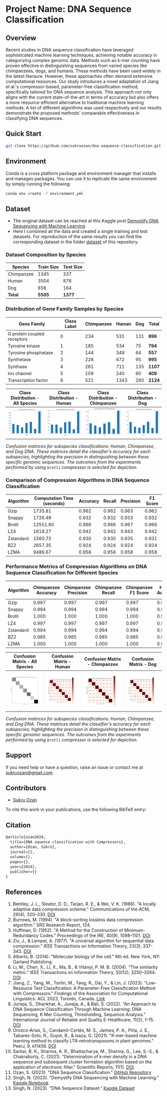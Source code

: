 # Project Name: DNA Sequence Classification

## Overview
Recent studies in DNA sequence classification have leveraged sophisticated machine learning techniques, achieving notable accuracy in categorizing complex genomic data. Methods such as k-mer counting have proven effective in distinguishing sequences from varied species like chimpanzees, dogs, and humans. These methods have been used widely in the latest literaure. However, these approaches often demand extensive computational resources. Our study introduces a novel adaptation of Jiang et al.'s compressor-based, parameter-free classification method, specifically tailored for DNA sequence analysis. This approach not only aligns with the current state-of-the-art in terms of accuracy but also offers a more resource-efficient alternative to traditional machine learning methods. A list of different algorithms was used respectively and  our results demonstrate the proposed methods' comparable effectiveness in classifying DNA sequences. 
## Quick Start
```bash
git clone https://github.com/sukruozan/dna-sequence-classification.git
```

## Environment
Conda is a cross platform package and environment manager that installs and manages packages. You can use it to replicate the same environment by simply running the following:

```bash
conda env create -f environment.yml
```

## Dataset
- The original dataset can be reached at this Kaggle post [Demystify DNA Sequencing with Machine Learning](https://www.kaggle.com/code/nageshsingh/demystify-dna-sequencing-with-machine-learning/notebook)
- Here I combined all the data and created a single training and test datasets. For reproduction of the same results you can find the corresponding dataset in the folder [dataset](./dataset/) of this repository.

### Dataset Composition by Species

| Species    | Train Size | Test Size |
|------------|------------|-----------|
| Chimpanzee | 1345       | 337       |
| Human      | 3504       | 876       |
| Dog        | 656        | 164       |
| **Total**  | **5505**   | **1377**  |

### Distribution of Gene Family Samples by Species

| Gene Family                 | Class Label | Chimpanzee | Human | Dog  | **Total** |
|-----------------------------|-------------|------------|-------|------|-----------|
| G protein coupled receptors | 0           | 234        | 531   | 131  | **896**   |
| Tyrosine kinase             | 1           | 185        | 534   | 75   | **794**   |
| Tyrosine phosphatase        | 2           | 144        | 349   | 64   | **557**   |
| Synthetase                  | 3           | 228        | 672   | 95   | **995**   |
| Synthase                    | 4           | 261        | 711   | 135  | **1107**  |
| Ion channel                 | 5           | 109        | 240   | 60   | **409**   |
| Transcription factor        | 6           | 521        | 1343  | 260  | **2124**  |


Class Distribution - All Species | Class Distribution - Human | Class Distribution - Chimpanzee | Class Distribution - Dog
:-----------------------------:|:------------------------:|:------------------------------:|:-----------------------:
![All Species](./dataset/dist_all.png) | ![Human](./dataset/dist_human.png) | ![Chimpanzee](./dataset/dist_chimp.png) | ![Dog](./dataset/dist_dog.png)

*Confusion matrices for subspecies classifications: Human, Chimpanzee, and Dog DNA. These matrices detail the classifier's accuracy for each subspecies, highlighting the precision in distinguishing between these specific genomic sequences. The outcomes from the experiments performed by using `brotli` compressor is selected for depiction.*


### Comparison of Compression Algorithms in DNA Sequence Classification

| Algorithm | Computation Time (seconds) | Accuracy | Recall | Precision | F1 Score |
|-----------|----------------------------|----------|--------|-----------|----------|
| Gzip      | 1735.81                    | 0.962    | 0.962  | 0.963     | 0.962    |
| Snappy    | 1726.49                    | 0.932    | 0.932  | 0.933     | 0.932    |
| Brotli    | 12551.60                   | 0.966    | 0.966  | 0.967     | 0.966    |
| LZ4       | 1618.27                    | 0.942    | 0.942  | 0.943     | 0.942    |
| Zstandard | 1560.72                    | 0.930    | 0.930  | 0.935     | 0.931    |
| BZ2       | 2657.35                    | 0.924    | 0.924  | 0.924     | 0.924    |
| LZMA      | 9486.67                    | 0.958    | 0.958  | 0.958     | 0.958    |

### Performance Metrics of Compression Algorithms on DNA Sequence Classification for Different Species

| Algorithm | Chimpanzee Accuracy | Chimpanzee Precision | Chimpanzee Recall | Chimpanzee F1 Score | Human Accuracy | Human Precision | Human Recall | Human F1 Score | Dog Accuracy | Dog Precision | Dog Recall | Dog F1 Score |
|-----------|---------------------|----------------------|-------------------|---------------------|----------------|-----------------|--------------|----------------|--------------|---------------|------------|--------------|
| Gzip      | 0.997               | 0.997                | 0.997             | 0.997               | 0.944          | 0.945           | 0.944        | 0.944          | 0.988        | 0.989         | 0.988      | 0.988        |
| Snappy    | 0.994               | 0.994                | 0.994             | 0.994               | 0.943          | 0.944           | 0.943        | 0.943          | 0.744        | 0.748         | 0.744      | 0.745        |
| Brotli    | 1.000               | 1.000                | 1.000             | 1.000               | 0.947          | 0.950           | 0.947        | 0.948          | 0.994        | 0.994         | 0.994      | 0.994        |
| LZ4       | 0.997               | 0.997                | 0.997             | 0.997               | 0.944          | 0.946           | 0.944        | 0.944          | 0.817        | 0.829         | 0.817      | 0.819        |
| Zstandard | 0.994               | 0.994                | 0.994             | 0.994               | 0.900          | 0.909           | 0.900        | 0.901          | 0.963        | 0.967         | 0.963      | 0.963        |
| BZ2       | 0.985               | 0.985                | 0.985             | 0.985               | 0.893          | 0.894           | 0.893        | 0.893          | 0.963        | 0.966         | 0.963      | 0.964        |
| LZMA      | 1.000               | 1.000                | 1.000             | 1.000               | 0.936          | 0.937           | 0.936        | 0.936          | 0.988        | 0.989         | 0.988      | 0.988        |



Confusion Matrix - All Species | Confusion Matrix - Human | Confusion Matrix - Chimpanzee | Confusion Matrix - Dog
:-----------------------------:|:------------------------:|:------------------------------:|:-----------------------:
![All Species](./brotli/confusion_matrix_all_the_species.png) | ![Human](./brotli/confusion_matrix_human.png) | ![Chimpanzee](./brotli/confusion_matrix_chimp.png) | ![Dog](./brotli/confusion_matrix_dog.png)

*Confusion matrices for subspecies classifications: Human, Chimpanzee, and Dog DNA. These matrices detail the classifier's accuracy for each subspecies, highlighting the precision in distinguishing between these specific genomic sequences. The outcomes from the experiments performed by using `brotli` compressor is selected for depiction.*

## Support
If you need help or have a question, raise an issue or contact me at sukruozan@gmail.com.

## Contributors
- [Sukru Ozan](https://sukruozan.com)

To cite this work in your publications, use the following BibTeX entry:


## Citation

    @article{ozan2024,
      title={DNA squence classification with Compressors},
      author={Ozan, Sükrü},
      journal={},
      volume={},
      pages={},
      year={2024},
      publisher={}
    }


## References
1. Bentley, J. L., Sleator, D. D., Tarjan, R. E., & Wei, V. K. (1986). "A locally adaptive data compression scheme." Communications of the ACM, 29(4), 320–330. [DOI](http://dx.doi.org/10.1145/5684.5688)
2. Burrows, M. (1994). "A block-sorting lossless data compression algorithm." SRS Research Report, 124. 
3. Huffman, D. (1952). "A Method for the Construction of Minimum-Redundancy Codes." Proceedings of the IRE, 40(9), 1098–1101. [DOI](http://dx.doi.org/10.1109/JRPROC.1952.273898)
4. Ziv, J., & Lempel, A. (1977). "A universal algorithm for sequential data compression." IEEE Transactions on Information Theory, 23(3), 337-343. [DOI](10.1109/TIT.1977.1055714)
5. Alberts, B. (2014). "Molecular biology of the cell." 6th ed. New York, NY: Garland Publishing.
6. Li, M., Chen, X., Li, X., Ma, B., & Vitányi, P. M. B. (2004). "The similarity metric." IEEE Transactions on Information Theory, 50(12), 3250–3264. [DOI](https://doi.org/10.1109/TIT.2004.838101)
7. Jiang, Z., Yang, M., Tsirlin, M., Tang, R., Dai, Y., & Lin, J. (2023). "Low-Resource Text Classification: A Parameter-Free Classification Method with Compressors." Findings of the Association for Computational Linguistics: ACL 2023, Toronto, Canada. [Link](https://aclanthology.org/2023.findings-acl.426)
8. Juneja, S., Dhankhar, A., Juneja, A., & Bali, S. (2022). "An Approach to DNA Sequence Classification Through Machine Learning: DNA Sequencing, K Mer Counting, Thresholding, Sequence Analysis." International Journal of Reliable and Quality E-Healthcare, 11(2), 1–15. [DOI](http://dx.doi.org/10.4018/ijrqeh.299963)
9. Orozco-Arias, S., Candamil-Cortés, M. S., Jaimes, P. A., Piña, J. S., Tabares-Soto, R., Guyot, R., & Isaza, G. (2021). "K-mer-based machine learning method to classify LTR-retrotransposons in plant genomes." PeerJ, 9, e11456. [DOI](http://dx.doi.org/10.7717/peerj.11456)
10. Sarkar, B. K., Sharma, A. R., Bhattacharya, M., Sharma, G., Lee, S.-S., & Chakraborty, C. (2021). "Determination of k-mer density in a DNA sequence and subsequent cluster formation algorithm based on the application of electronic filter." Scientific Reports, 11(1). [DOI](http://dx.doi.org/10.1038/s41598-021-93154-3)
11. Ozan, S. (2023). "DNA Sequence Classification." [GitHub Repository](https://github.com/sukruozan/DNA-Sequence-Classification)
12. Singh, N. (2023). "Demystify DNA Sequencing with Machine Learning." [Kaggle Notebook](https://www.kaggle.com/code/nageshsingh/demystify-dna-sequencing-with-machine-learning/notebook)
13. Singh, N. (2023). "DNA Sequence Dataset." [Kaggle Dataset](https://www.kaggle.com/datasets/nageshsingh/dna-sequence-dataset)
